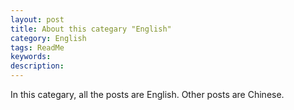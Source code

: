 ```yaml
---
layout: post
title: About this categary "English"
category: English
tags: ReadMe
keywords: 
description: 
---
```


In this categary, all the posts are English. Other posts are Chinese.
